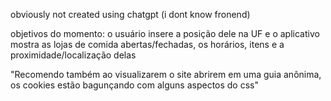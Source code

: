 

obviously not created using chatgpt
(i dont know fronend)

objetivos do momento:
o usuário insere a posição dele na UF e o aplicativo mostra as lojas de comida abertas/fechadas, os horários, itens e a proximidade/localização delas

"Recomendo também ao visualizarem o site abrirem em uma guia anônima, os cookies estão bagunçando com alguns aspectos do css"

